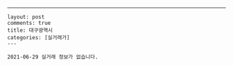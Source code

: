 ---
    layout: post
    comments: true
    title: 대구광역시
    categories: [실거래가]
    ---

    2021-06-29 실거래 정보가 없습니다.

    